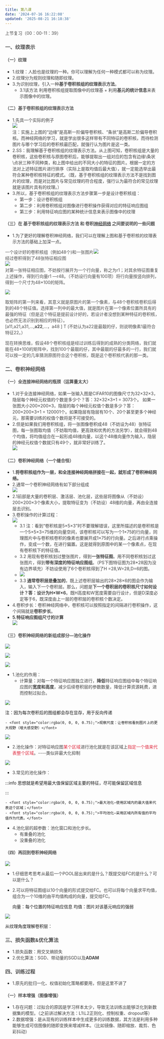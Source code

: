 ```yaml
---
title: 第八课
date: '2024-07-16 16:22:08'
updated: '2025-08-21 16:18:38'
---
```

<font style="color:rgb(77, 77, 77);">上节复习（00：00-11：39）</font>

### <font style="color:rgb(79, 79, 79);">一、纹理表示</font>
#### <font style="color:rgb(79, 79, 79);">（一）纹理</font>
+ <font style="color:rgba(0, 0, 0, 0.75);">1.纹理：人脸也是纹理的一种。你可以理解为任何一种模式都可以称为纹理。</font>
+ <font style="color:rgba(0, 0, 0, 0.75);">2.纹理分为规则纹理和随即纹理。</font>
+ <font style="color:rgba(0, 0, 0, 0.75);">3.为识别纹理，引入一种</font>**<font style="color:rgba(0, 0, 0, 0.75);">基于卷积核组的纹理表示方法</font>**<font style="color:rgba(0, 0, 0, 0.75);">。</font>
    - <font style="color:rgba(0, 0, 0, 0.75);">3.1该方法 利用卷积核组提取图像中的纹理基 + 利用</font>**<font style="color:rgba(0, 0, 0, 0.75);">基元的统计信息</font>**<font style="color:rgba(0, 0, 0, 0.75);">来表示图像中的纹理。</font>

#### <font style="color:rgb(79, 79, 79);">（二）基于卷积核组的纹理表示方法</font>
+ <font style="color:rgba(0, 0, 0, 0.75);">1.先具一个实际的例子  
</font>![](/images/80919ffb537322ee72217126a80e29b3.png)<font style="color:rgba(0, 0, 0, 0.75);">  
</font><font style="color:rgba(0, 0, 0, 0.75);">注：实施上上图的“边缘”是高斯一阶偏导卷积核、“条状”是高斯二阶偏导卷积核。而神经网络的学习，就是学出很多这样带有不同特征的卷积核，而待检测图片与哪个学习后的卷积核最匹配，就强行认为图片是这一类。</font>
+ <font style="color:rgba(0, 0, 0, 0.75);">2.SS：我理解基于卷积核组的纹理表示方法。从上图可知，卷积核组是大量的卷积核，这些卷积核与原图卷积后，能够提取出一组对应的包含有边缘\条状\点状三种不同种类，和上图中给出的不同大小的特征的图片。根据一定的方法对上述特征图片进行排序（实际上是取均值后最大值），就一定能选举出最符合某种卷积核特征的模式。（既，基于卷积核组的纹理表示方法不是找到图片的纹理，而是对比图片与常见纹理的符合程度，强行认为最符合的常见纹理就是该图片具有的纹理。）</font>
+ <font style="color:rgba(0, 0, 0, 0.75);">3.所以，基于卷积核组的纹理表示方法步骤第一步是设计卷积核组：</font>
    - <font style="color:rgba(0, 0, 0, 0.75);">第一步：设计卷积核组</font>
    - <font style="color:rgba(0, 0, 0, 0.75);">第二步：利用卷积核组对图像进行卷积操作获得对应的特征响应图组</font>
    - <font style="color:rgba(0, 0, 0, 0.75);">第三步：利用特征响应图的某种统计信息来表示图像中的纹理</font>

#### <font style="color:rgb(79, 79, 79);">（三）在 基于卷积核组的纹理表示方法 和 卷积</font>[<font style="color:rgb(79, 79, 79);">神经网络</font>](https://so.csdn.net/so/search?q=%E7%A5%9E%E7%BB%8F%E7%BD%91%E7%BB%9C&spm=1001.2101.3001.7020)<font style="color:rgb(79, 79, 79);"> </font><font style="color:rgb(79, 79, 79);">之间要说明的一些问题</font>
+ <font style="color:rgba(0, 0, 0, 0.75);">1.为了更好的理解卷积神经网络，我们可以在理解上图和基于卷积核的纹理表示方法的基础上加深一点。</font>

<font style="color:rgb(77, 77, 77);">一个设计好的卷积核组（例如48个)和一张图片</font>![](/images/04ac232a5610e81497a714f54b082b29.png)<font style="color:rgb(77, 77, 77);">  
</font><font style="color:rgb(77, 77, 77);">经过卷积得到了48张特征相应图  
</font>![](/images/e3703f6e1cd5ba2b470bfea145a8b949.png)<font style="color:rgb(77, 77, 77);">  
</font><font style="color:rgb(77, 77, 77);">对第一张特征相应图，不妨按行展开为一个行向量，称之为r1；对其余特征图重复上述操作，得到行向量r1 —r48。（不妨设行向量有100项）将行向量按竖向排列，得到一个尺寸为48*100的矩阵。</font>

![](/images/d0f12fd02ce6ddb01e39c3c133c6fc97.png)

<font style="color:rgb(77, 77, 77);">取矩阵的第一列来看，其意义就是原图片的第一个像素，与48个卷积核卷积后得到的48个特征值。选择第一列中的最大值，就是图片在第一个像素位置所具有的最强的特征（但是这个特征是提前设计好的，若设计者没想到某种特征的卷积核，也必然无法识别到相应的特征）。  
</font><font style="color:rgb(77, 77, 77);">[a11,a21,a31,…,</font>**<font style="color:rgb(77, 77, 77);">a22</font>**<font style="color:rgb(77, 77, 77);">,…，a48 ] T (不妨认为a22是最靓的仔，则说明像素1最符合特征22。）</font>

<font style="color:rgb(77, 77, 77);">现在转换思维，假设48个卷积核组是经过训练后得到的成熟的分类网络，我们就能在48*100的矩阵中，找到100个最靓的仔，其中最靓的仔最多的一行，我们就可以按一定的几率猜测原图符合这个卷积核，既是这个卷积核代表的那一类。</font>

### <font style="color:rgb(79, 79, 79);">二、卷积神经网络</font>
#### <font style="color:rgb(79, 79, 79);">（一）全连接神经网络的瓶颈（运算量太大）</font>
+ <font style="color:rgba(0, 0, 0, 0.75);">1.对于全连接神经网络，如果一张输入图是CIFAR10的图像尺寸为32×32×3，隐层每个神经元权值的个数是多少个？答：32×32×3+1 = 3073个。 如果一张图大小200×200×3，隐层的每个神经元权值个数是多少？答：200×200×3+1 = 120001个。如果隐层有隐层有10个、20个甚至更多个神经元，那需要训练的权值个数将是不可接受的。</font>
+ <font style="color:rgba(0, 0, 0, 0.75);">2.但是如果我们用卷积核组，将一张图像卷积成48（不妨设为48）张特征图，每一张图取均值（不妨取均值，更高效和优秀的方法另学），就会得到48个均值，将均值组合在一起形成48维向量，以这个48维向量作为输入，隐层的神经元权值个数就只有49个，就非常好训练了。  
</font>![](/images/d006fdb15e415f8b790f55aa3bede2d4.png)

#### <font style="color:rgb(79, 79, 79);">（二）卷积神经网络（一个缝合怪）</font>
+ <font style="color:rgba(0, 0, 0, 0.75);">1.</font>**<font style="color:rgba(0, 0, 0, 0.75);">将卷积核组作为一层，和全连接神经网络拼接在一起，就形成了卷积神经网络。</font>**
+ <font style="color:rgba(0, 0, 0, 0.75);">2.通常一个卷积神经网络有如下部分组成  
</font>![](/images/8834876161f9b74f1007b842fb14c30b.png)
+ <font style="color:rgba(0, 0, 0, 0.75);">2.1前部是大量的卷积层、激活层、池化层，这些层将图像从（不妨设）200×200×3个像素大小，提取特征变为（不妨设）48维的向量，再由全连接层去识别。</font>
+ <font style="color:rgba(0, 0, 0, 0.75);">3.卷积操作的计算过程：  
</font>![](/images/062c6fb7d38006da100092c7cd7667cc.png)
    - <font style="color:rgba(0, 0, 0, 0.75);">3.1 注：看到“卷积核是5×5×3”时不要理解错误，这里所描述的是卷积核是一个5×5×3=75维的向量空间，该卷积核可以写为一个1×75的行向量，同理图片中与卷积核卷积的像素也要展开成1×75的行向量。之后进行点乘操作，变成一个数，在进行偏置。这是就得到原图中的某一个像素点，在现有卷积核下的特征值。</font>
    - <font style="color:rgba(0, 0, 0, 0.75);">3.2 用现有卷积核划过整张图片，得到</font>**<font style="color:rgba(0, 0, 0, 0.75);">一张特征图</font>**<font style="color:rgba(0, 0, 0, 0.75);">。用不同卷积核划过这张图片，得到</font>**<font style="color:rgba(0, 0, 0, 0.75);">带有深度的特征响应图组</font>**<font style="color:rgba(0, 0, 0, 0.75);">。（PS下图特征图为28*28因为没有边界填充）不妨设使用了6个卷积核得到了H =28,W=28,D=6的图。</font>
    - ![](/images/61e47005ffbab1c03c5db64b23622a45.png)
    - <font style="color:rgba(0, 0, 0, 0.75);">3.3</font>**<font style="color:rgba(0, 0, 0, 0.75);"> 通常卷积层是叠加的</font>**<font style="color:rgba(0, 0, 0, 0.75);">，既上述卷积层输出的28×28×6的图会作为输入，输入下一个卷积层。那么，问题是</font>**<font style="color:rgba(0, 0, 0, 0.75);">下一个卷积层的卷积核尺寸如何设计？答：设计为H×W×6</font>**<font style="color:rgba(0, 0, 0, 0.75);">。既H高度和W宽度需要自行设计，但是D深度必定等于6，既深度由上一层的卷积层的卷积核个数决定。</font>
+ <font style="color:rgba(0, 0, 0, 0.75);">4.卷积步长：卷积神经网络中，卷积核可以按照指定的间隔进行卷积操作，这个间隔就是</font>**<font style="color:rgba(0, 0, 0, 0.75);">卷积步长</font>**<font style="color:rgba(0, 0, 0, 0.75);">。</font>
+ **<font style="color:rgba(0, 0, 0, 0.75);">5.特征响应图组尺寸的计算</font>**<font style="color:rgba(0, 0, 0, 0.75);">  
</font>![](/images/dff3736501d407ee3f0c93bc3fdbcdda.png)

#### <font style="color:rgb(79, 79, 79);">（三）卷积神经网络的新组成部分—池化操作</font>
![](/images/40888eab0d3e99149900093c7abeef94.png)

![](/images/7acf3990ed7ade6e895b176b8024323c.png)

![](/images/f899b33c861707c72567ee21d9b2150b.png)		

+ <font style="color:rgba(0, 0, 0, 0.75);">1.池化的作用：</font>
    - <font style="color:rgba(0, 0, 0, 0.75);">计算量：对每一个特征响应图独立进行，</font>**<font style="color:rgba(0, 0, 0, 0.75);">降低</font>**<font style="color:rgba(0, 0, 0, 0.75);">特征响应图组中每个特征响应图的</font>**<font style="color:rgba(0, 0, 0, 0.75);">宽度和高度</font>**<font style="color:rgba(0, 0, 0, 0.75);">，减少后续卷积层的参数数量，降低计算资源耗费，进而控制过拟合。</font>

![](/images/96b39a2396785752f4dfedd318551ecb.png)

注：因为每次卷积后的图组都会存在显存，用于反向传递

    - <font style="color:rgba(0, 0, 0, 0.75);">观察尺度：让卷积核看到图片上的更大视野（增大感受野）</font>

![](/images/ec0c3fe57a4527529a6b022ad7a10564.png)

+ <font style="color:rgba(0, 0, 0, 0.75);">2.池化操作：对特征响应图</font><font style="color:#DF2A3F;">某个区域</font><font style="color:rgba(0, 0, 0, 0.75);">进行池化就是在该区域上</font><font style="color:#DF2A3F;">指定一个值来代表整个区域</font><font style="color:rgba(0, 0, 0, 0.75);">。----类似非最大化抑制</font>

![](/images/d78e68dc9dd97b65fadf0e50c090753d.png)

+ <font style="color:rgba(0, 0, 0, 0.75);">3.常见的池化操作：</font>

:::info
思想就是希望用最大值保留区域主要的特征，尽可能保留区域信息

:::

    - <font style="color:rgba(0, 0, 0, 0.75);">最大池化—使用区域内的最大值来代表这个区域；</font>
    - <font style="color:rgba(0, 0, 0, 0.75);">平均池化—采用区域内所有值的平均值作为代表。</font>
+ <font style="color:rgba(0, 0, 0, 0.75);">4.池化层的超参数：池化窗口和池化步长。</font>
    - <font style="color:rgba(0, 0, 0, 0.75);">有重叠的池化</font>
    - <font style="color:rgba(0, 0, 0, 0.75);">没重叠的池化</font>

#### <font style="color:rgb(79, 79, 79);">（四）再回到卷积神经网络</font>
![](/images/13084c853ebca7cdd32727ed8a95722e.png)

+ <font style="color:rgba(0, 0, 0, 0.75);">1.仔细思考思考从最后一个POOL层出来的是什么？既提交给FC的是什么？可以是什么？</font>
+ <font style="color:rgba(0, 0, 0, 0.75);">2.可以将特征图组以10个向量的形式提交给FC。也可以将每个向量求平均值，组合为一个10维的由平均值构成的向量，提交给FC。</font>

 	向量：每个位置的特征响应信息		     			均值：图片对该基元响应的强弱

![](/images/53884edbffa815da1257863b2e08f9c5.png)

从纹理角度理解卷积层：

### <font style="color:rgb(79, 79, 79);">三、损失函数&优化算法</font>
+ <font style="color:rgba(0, 0, 0, 0.75);">1.损失函数：用交叉熵损失</font>
+ <font style="color:rgba(0, 0, 0, 0.75);">2.优化算法：SGD、带动量的SGD以及</font>**<font style="color:rgba(0, 0, 0, 0.75);">ADAM</font>**

### <font style="color:rgb(79, 79, 79);">四、训练过程</font>
+ <font style="color:rgba(0, 0, 0, 0.75);">1.原先的批归一化、权值初始化策略都要用，但是这里不讲了</font>

#### <font style="color:rgb(79, 79, 79);">（一）样本增强（图像增强）</font>
+ <font style="color:rgba(0, 0, 0, 0.75);">1.存在问题：过拟合的原因是学习样本太少，导致无法训练出能够泛化到新数据集的模型。（之前讲过解决方法：L1\L2正则化、控制权重、dropout等）</font>
+ <font style="color:rgba(0, 0, 0, 0.75);">2.数据增强：是从现有的训练样本中生成更多的训练数据，其方法是利用多种能够生成可信图像的随即变换来增减样本。（比如镜像、随即缩放、裁剪、色彩抖动）</font>

